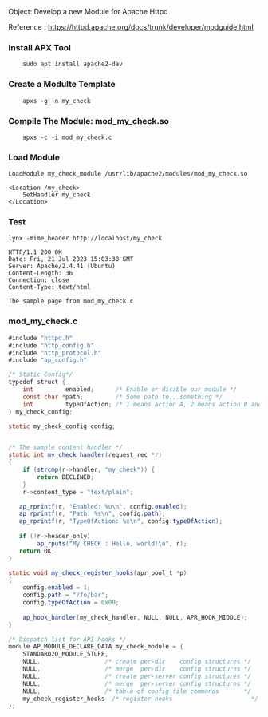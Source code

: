 Object: Develop a new Module for Apache Httpd

Reference : https://httpd.apache.org/docs/trunk/developer/modguide.html

### Install APX Tool 

		sudo apt install apache2-dev

### Create a Modulte Template 

		apxs -g -n my_check

### Compile The Module: mod_my_check.so

		apxs -c -i mod_my_check.c

### Load Module 

	LoadModule my_check_module /usr/lib/apache2/modules/mod_my_check.so

	<Location /my_check>
   		SetHandler my_check
	</Location>

### Test

	lynx -mime_header http://localhost/my_check 

	HTTP/1.1 200 OK
	Date: Fri, 21 Jul 2023 15:03:38 GMT
	Server: Apache/2.4.41 (Ubuntu)
	Content-Length: 36
	Connection: close
	Content-Type: text/html

	The sample page from mod_my_check.c


### mod_my_check.c
```java
#include "httpd.h"
#include "http_config.h"
#include "http_protocol.h"
#include "ap_config.h"

/* Static Config*/
typedef struct {
    int         enabled;      /* Enable or disable our module */
    const char *path;         /* Some path to...something */
    int         typeOfAction; /* 1 means action A, 2 means action B and so on */
} my_check_config;

static my_check_config config;


/* The sample content handler */
static int my_check_handler(request_rec *r)
{
    if (strcmp(r->handler, "my_check")) {
        return DECLINED;
    }
    r->content_type = "text/plain";      

   ap_rprintf(r, "Enabled: %u\n", config.enabled);
   ap_rprintf(r, "Path: %s\n", config.path);
   ap_rprintf(r, "TypeOfAction: %x\n", config.typeOfAction);
 
   if (!r->header_only)
        ap_rputs("My CHECK : Hello, world!\n", r);
   return OK;
}

static void my_check_register_hooks(apr_pool_t *p)
{
	config.enabled = 1;
    config.path = "/fo/bar";
    config.typeOfAction = 0x00;
    
    ap_hook_handler(my_check_handler, NULL, NULL, APR_HOOK_MIDDLE);
}

/* Dispatch list for API hooks */
module AP_MODULE_DECLARE_DATA my_check_module = {
    STANDARD20_MODULE_STUFF, 
    NULL,                  /* create per-dir    config structures */
    NULL,                  /* merge  per-dir    config structures */
    NULL,                  /* create per-server config structures */
    NULL,                  /* merge  per-server config structures */
    NULL,                  /* table of config file commands       */
    my_check_register_hooks  /* register hooks                      */
};
```

